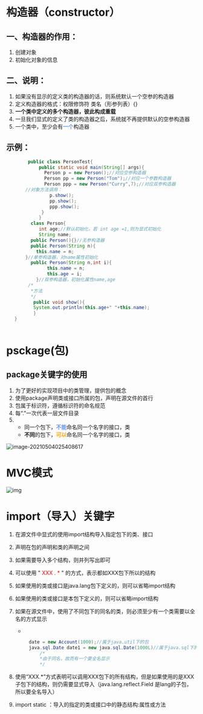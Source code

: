 #  构造器（constructor）

## 一、构造器的作用：

1. 创建对象
2. 初始化对象的信息

## 二、说明：

1. 如果没有显示的定义类的构造器的话，则系统默认一个空参的构造器
2. 定义构造器的格式：权限修饰符 类名（形参列表）{}
3. **一个类中定义的多个构造器，彼此构成重载**
4. 一旦我们显式的定义了类的构造器之后，系统就不再提供默认的空参构造器
5. 一个类中，至少会有<font color='yellow'>**<font color='cornflowerblue'>一个</font>**</font>构造器

## 示例：

```java
  		public class PersonTest{
      		public static void main(String[] args){
        	  Person p = new Person();//对应空参构造器
          	  Person pp = new Person("Tom");//对应一个参数构造器
          	  Person ppp = new Person("Curry",7);//对应双参构造器
       //对象方法调用：
                p.show();
                pp.show();
                ppp.show();
     		 }
  			} 					
         class Person{
         	int age;//默认初始化，若 int age =1,则为显式初始化
        	String name;
       	 public Person(){}//无参构造器
       	 public Person(String n){
           this.name = n;
       }//单参构造器，对name属性初始化
         public Person(String n,int i){
               this.name = n;
               this.age = i;
           }//双参构造器，初始化属性name,age
      	/*
         *方法
         */
          public void show(){
    	  System.out.println(this.age+" "+this.name);
          }
   }
    
```

# psckage(包)

## package关键字的使用

1. 为了更好的实现项目中的类管理，提供包的概念
2. 使用package声明类或接口所属的包，声明在源文件的首行
3. 包属于标识符，遵循标识符的命名规范
4. 每“.”一次代表一层文件目录
5.  
   - 同一个包下，<font color='cornflowerblue'>**不能**</font>命名同一个名字的接口，类
   - **不同**的包下，<font color='orange'>**可以**</font>命名同一个名字的接口，类

![image-20210504025408617](D:\公式教程1\Typora\picture\image-20210504025408617.png)

# MVC模式

![img](D:\公式教程1\Typora\picture\$}RIN5TNUOCVUP40%WZSXTL.png)

# import（导入）关键字

1. 在源文件中显式的使用import结构导入指定包下的类、接口

2. 声明在包的声明和类的声明之间

3. 如果需要导入多个结构，则并列写出即可

4. 可以使用 " <font color='red'> XXX . * </font>" 的方式，表示都如XXX包下所以的结构

5. 如果使用的类或接口是java.lang包下定义的，则可以省略import结构

6. 如果使用的类或接口是本包下定义的，则可以省略import结构

7. 如果在源文件中，使用了不同包下的同名的类，则必须至少有一个类需要以全名的方式显示  

   -   

     ```java
          date = new Account(1000);//属于java.util下的包
          java.sql.Date date1 = new java.sql.Date(1000L)//属于java.sql下的包
              /*
              *由于同名，故而有一个要全名显示
              */ 
     ```

8. 使用“XXX.*”方式表明可以调用XXX包下的所有结构，但是如果使用的是XXX子包下的结构，则仍需要显式导入（java.lang.reflect.Field  是lang的子包，所以要全名导入）

9. import static  ：导入的指定的类或接口中的静态结构:属性或方法